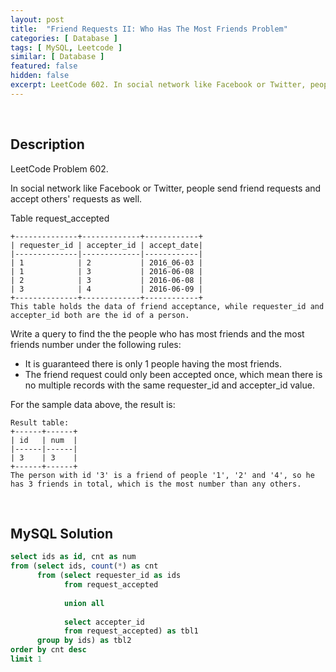 ```yaml
---
layout: post
title:  "Friend Requests II: Who Has The Most Friends Problem"
categories: [ Database ]
tags: [ MySQL, Leetcode ]
similar: [ Database ]
featured: false
hidden: false
excerpt: LeetCode 602. In social network like Facebook or Twitter, people send friend requests and accept others' requests as well.
---
```


<br />

## Description

LeetCode Problem 602. 

In social network like Facebook or Twitter, people send friend requests and accept others' requests as well.


Table request_accepted

```
+--------------+-------------+------------+
| requester_id | accepter_id | accept_date|
|--------------|-------------|------------|
| 1            | 2           | 2016_06-03 |
| 1            | 3           | 2016-06-08 |
| 2            | 3           | 2016-06-08 |
| 3            | 4           | 2016-06-09 |
+--------------+-------------+------------+
This table holds the data of friend acceptance, while requester_id and accepter_id both are the id of a person.
```

Write a query to find the the people who has most friends and the most friends number under the following rules:

* It is guaranteed there is only 1 people having the most friends.
* The friend request could only been accepted once, which mean there is no multiple records with the same requester_id and accepter_id value.

For the sample data above, the result is:

```
Result table:
+------+------+
| id   | num  |
|------|------|
| 3    | 3    |
+------+------+
The person with id '3' is a friend of people '1', '2' and '4', so he has 3 friends in total, which is the most number than any others.
```

<br />

## MySQL Solution


```sql
select ids as id, cnt as num
from (select ids, count(*) as cnt
      from (select requester_id as ids 
            from request_accepted
        
            union all
        
            select accepter_id 
            from request_accepted) as tbl1
      group by ids) as tbl2
order by cnt desc
limit 1
```
